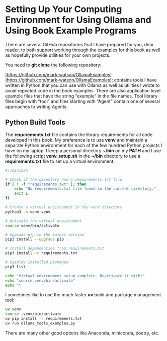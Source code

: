 # Setting Up Your Computing Environment for Using Ollama and Using Book Example Programs


There are several GitHub repositories that I have prepared for you, dear reader, to both support working through the examples for this book as well as hopefully provide utilities for your own projects.

You need to **git clone** the following repository:

[https://github.com/mark-watson/OllamaExamples](https://github.com/mark-watson/OllamaExamples): contains tools I have written in Python that you can use with Ollama as well as utilities I wrote to avoid repeated code in the book examples. There are also application level example files that have the string “example” in the file names. Tool library files begin with “tool” and files starting with “Agent” contain one of several approaches to writing Agents.

## Python Build Tools

The **requirements.txt** file contains the library requirements for all code developed in this book. My preference is to use **venv** and maintain a separate Python environment for each of the few hundred Python projects I have on my laptop. I keep a personal directory **~/bin** on my **PATH** and I use the following script **venv_setup.sh** in the **~/bin** directory to use a **requirements.txt** file to set up a virtual environment:

```bash
#!/bin/zsh

# Check if the directory has a requirements.txt file
if [ ! -f "requirements.txt" ]; then
    echo "No requirements.txt file found in the current directory."
    exit 1
fi

# Create a virtual environment in the venv directory
python3 -m venv venv

# Activate the virtual environment
source venv/bin/activate

# Upgrade pip to the latest version
pip3 install --upgrade pip

# Install dependencies from requirements.txt
pip3 install -r requirements.txt

# Display installed packages
pip3 list

echo "Virtual environment setup complete. Reactivate it with:"
echo "source venv/bin/activate"
echo ""
```

I sometimes like to use the much faster **uv** build and package management tool:

```bash
uv venv
source .venv/bin/activate
uv pip install -r requirements.txt
uv run ollama_tools_examples.py
```
 
 There are many other good options like Anaconda, miniconda, poetry, etc.
 
 